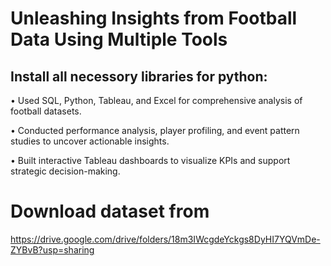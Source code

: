 # Unleashing Insights from Football Data Using Multiple Tools
## Install all necessory libraries for python:

• Used SQL, Python, Tableau, and Excel for comprehensive analysis of football datasets. 

• Conducted performance analysis, player profiling, and event pattern studies to uncover actionable 
insights. 

• Built interactive Tableau dashboards to visualize KPIs and support strategic decision-making. 

# Download dataset from
https://drive.google.com/drive/folders/18m3IWcgdeYckgs8DyHI7YQVmDe-ZYBvB?usp=sharing
